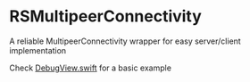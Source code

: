 # RSMultipeerConnectivity

A reliable MultipeerConnectivity wrapper for easy server/client implementation

Check [DebugView.swift](https://github.com/RanduSoft/RSMultipeerConnectivity/blob/master/Sources/Views/DebugView.swift) for a basic example
